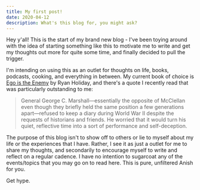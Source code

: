 ```yaml
---
title: My first post!
date: 2020-04-12
description: What's this blog for, you might ask?
---
```


Hey y'all! This is the start of my brand new blog - I've been toying around with the idea of starting something like this to motivate me to write and get my thoughts out more for quite some time, and finally decided to pull the trigger.

I'm intending on using this as an outlet for thoughts on life, books, podcasts, cooking, and everything in between. My current book of choice is [Ego is the Enemy](https://www.amazon.com/Ego-Enemy-Ryan-Holiday/dp/1591847818) by Ryan Holiday, and there's a quote I recently read that was particularly outstanding to me:

> General George C. Marshall—essentially the opposite of McClellan even though they briefly held the same position a few generations apart—refused to keep a diary during World War II despite the requests of historians and friends. He worried that it would turn his quiet, reflective time into a sort of performance and self-deception.

The purpose of this blog isn't to show off to others or lie to myself about my life or the experiences that I have. Rather, I see it as just a outlet for me to share my thoughts, and secondarily to encourage myself to write and reflect on a regular cadence. I have no intention to sugarcoat any of the events/topics that you may go on to read here. This is pure, unfiltered Anish for you.

Get hype.
